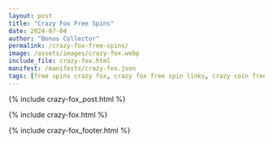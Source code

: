 ```yaml
---
layout: post
title: "Crazy Fox Free Spins"
date: 2024-07-04
author: "Bonus Collector"
permalink: /crazy-fox-free-spins/ 
image: /assets/images/crazy-fox.webp
include_file: crazy-fox.html
manifest: /manifests/crazy-fox.json
tags: [free spins crazy fox, crazy fox free spin links, crazy coin free spins, crazy fox free spins redeem code, crazy fox daily gift]
---
```


{% include crazy-fox_post.html %}

{% include crazy-fox.html %}

{% include crazy-fox_footer.html %}